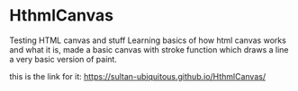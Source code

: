 # HthmlCanvas
Testing HTML canvas and stuff
Learning basics of how html canvas works and what it is, made a basic canvas with stroke function which draws a line
a very basic version of paint.

this is the link for it:  https://sultan-ubiquitous.github.io/HthmlCanvas/
